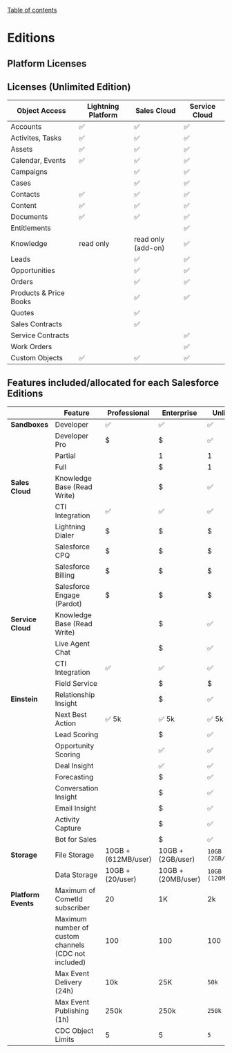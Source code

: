 [Table of contents](../Documentation.md)
# Editions

## Platform Licenses
## Licenses (Unlimited Edition)
|Object Access|Lightning Platform|Sales Cloud| Service Cloud|
|--|--|--|--|
|Accounts|✅|✅|✅
|Activites, Tasks|✅|✅|✅
|Assets|✅|✅|✅
|Calendar, Events|✅|✅|✅
|Campaigns||✅|✅
|Cases||✅|✅
|Contacts|✅|✅|✅
|Content|✅|✅|✅
|Documents|✅|✅|✅
|Entitlements|||✅
|Knowledge|read only|read only (add-on)|✅
|Leads||✅|✅
|Opportunities||✅|✅
|Orders||✅|✅
|Products & Price Books||✅|✅
|Quotes||✅|
|Sales Contracts||✅|
|Service Contracts|||✅
|Work Orders|||✅
|Custom Objects|✅|✅|✅

## Features included/allocated for each Salesforce Editions

|| Feature | Professional | Enterprise | Unlimited |
|--|--|--|--|--|
| **Sandboxes**| Developer | ✅| ✅| ✅|
|| Developer Pro | $| $| ✅|
|| Partial || 1| 1| |
|| Full|| $| 1| |
| **Sales Cloud**| Knowledge Base (Read Write) | | $ | ✅ | |
|| CTI Integration | ✅| ✅| ✅|
|| Lightning Dialer | $| $| $|
|| Salesforce CPQ | $| $| $|
|| Salesforce Billing | $| $| $|
|| Salesforce Engage (Pardot) | $| $| $|
| **Service Cloud**| Knowledge Base (Read Write) || $  | ✅|
|| Live Agent Chat || $| ✅| |
|| CTI Integration | ✅| ✅| ✅|
|| Field Service || $ | $| |
| **Einstein** | Relationship Insight | | $ | ✅| |
|| Next Best Action | ✅ 5k |  ✅ 5k | ✅ 5k |
|| Lead Scoring || $| ✅| |
|| Opportunity Scoring || ✅ | ✅| |
|| Deal Insight || ✅| ✅| |
|| Forecasting || $ | ✅| |
|| Conversation Insight || $ | ✅| |
|| Email Insight || $| ✅| |
|| Activity Capture || $| ✅| |
|| Bot for Sales || $| ✅| |
| **Storage** | File Storage |10GB + (612MB/user) | 10GB + (2GB/user) | `10GB + (2GB/user)`|
| | Data Storage  |10GB + (20/user) | 10GB + (20MB/user) | `10GB + (120MB/user)`|
| **Platform Events** | Maximum of CometId subscriber | 20 | 1K | 2k
|| Maximum number of custom channels (CDC not included) | 100 | 100 | 100
|| Max Event Delivery (24h) | 10k | 25K | `50k`
|| Max Event Publishing (1h)| 250k | 250k |`250k`
|| CDC Object Limits | 5 | 5 | `5`


